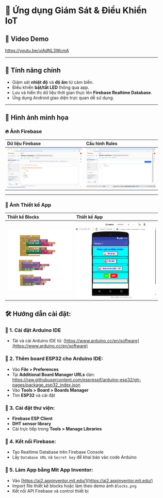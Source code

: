
# 📱 Ứng dụng Giám Sát & Điều Khiển IoT

## 🎥 Video Demo

 https://youtu.be/uiAdNL3WcmA

---


## 📌 Tính năng chính

- Giám sát **nhiệt độ** và **độ ẩm** từ cảm biến.
- Điều khiển **bật/tắt LED** thông qua app.
- Lưu và hiển thị dữ liệu thời gian thực lên **Firebase Realtime Database**.
- Ứng dụng Android giao diện trực quan dễ sử dụng.

---

## 📸 Hình ảnh minh họa

### 🔥 Ảnh Firebase
| Dữ liệu Firebase | Cấu hình Rules |
|:----------------|:---------------|
| ![Firebase Data](./hinhanh/firebase1.png) | ![Firebase Rules](./hinhanh/firebase2.png) |

---


### 📱 Ảnh Thiết kế App
| Thiết kế Blocks | Thiết kế App |
|:----------------|:------------|
| ![Blocks](./hinhanh/block.png) | ![Designer](./hinhanh/biuld.png) |



## 🛠️ Hướng dẫn cài đặt:

### 📌 1. Cài đặt Arduino IDE
- Tải và cài Arduino IDE từ: [https://www.arduino.cc/en/software](https://www.arduino.cc/en/software)

### 📌 2. Thêm board ESP32 cho Arduino IDE:
- Vào **File > Preferences**
- Tại **Additional Board Manager URLs** dán: https://raw.githubusercontent.com/espressif/arduino-esp32/gh-pages/package_esp32_index.json
- Vào **Tools > Board > Boards Manager**
- Tìm **ESP32** và cài đặt

### 📌 3. Cài đặt thư viện:
- **Firebase ESP Client**
- **DHT sensor library**
- Cài trực tiếp trong **Tools > Manage Libraries**

### 📌 4. Kết nối Firebase:
- Tạo Realtime Database trên Firebase Console
- Lấy `Database URL` và `Secret key` để khai báo vào code Arduino

### 📌 5. Làm App bằng Mit App Inventor:
- Vào [https://ai2.appinventor.mit.edu/](https://ai2.appinventor.mit.edu/)
- Import file thiết kế blocks hoặc làm theo demo ảnh `Blocks.png`
- Kết nối API Firebase và control thiết bị

